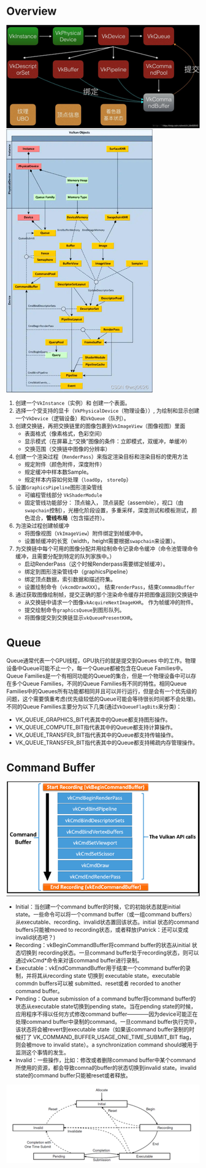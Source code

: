 # Overview

<img src=".\assets\watermark,type_ZmFuZ3poZW5naGVpdGk,shadow_10,text_aHR0cHM6Ly9ibG9nLmNzZG4ubmV0L3dlaXhpbl8zODQ5ODk0Mg==,size_16,color_FFFFFF,t_70.png" alt="在这里插入图片描述" style="zoom:50%;" />

<img src="./assets/100558762-246886-1.jpg" alt="理解Vulkan中的各种对象" style="zoom:67%;" />

1. 创建一个`VkInstance`（实例）和 创建一个表面。
2. 选择一个受支持的显卡（`VkPhysicalDevice`（物理设备））, 为绘制和显示创建一个`VkDevice`（逻辑设备）和`VkQueue`（队列）。
3. 创建交换链，再把交换链里的图像包裹到`VkImageView`（图像视图）里面
   - 表面格式（像素格式，色彩空间）
   - 显示模式（在屏幕上“交换”图像的条件：立即模式，双缓冲，单缓冲）
   - 交换范围（交换链中图像的分辨率）
4. 创建一个渲染过程（`RenderPass`）来指定渲染目标和渲染目标的使用方法
   - 规定附件（颜色附件，深度附件）
   - 规定缓冲中样本数Sample。
   - 规定样本内容如何处理（`loadOp`， `storeOp`）
5. 设置`GraphicsPipeline`图形渲染管线
   - 可编程管线部分 `VkShaderModule`
   - 固定管线功能部分： 顶点输入， 顶点装配（assemble），视口（由`swapchain`控制），光栅化阶段设置，多重采样，深度测试和模板测试，颜色混合，**管线布局**（包含描述符）。
6. 为渲染过程创建帧缓冲
   - 将图像视图（`VkImageView`）附件绑定到帧缓冲中。
   - 设置帧缓冲的长宽（width，height需要根据`swapchain`来设置）。
7. 为交换链中每个可用的图像分配并用绘制命令记录命令缓冲（命令池管理命令缓冲，且需要分配到特定的队列家族中。）
   - 启动RenderPass（这个时候Renderpass需要绑定帧缓冲）。
   - 绑定到图形渲染管线中（graphicsPipeline）
   - 绑定顶点数据，索引数据和描述符集。
   - 设置绘制命令（`vkcmdDrawXXX`）。 结束`renderPass`，结束`CommmadBuffer`
8. 通过获取图像绘制帧，提交正确的那个渲染命令缓存并把图像返回到交换链中
   - 从交换链中请求一个图像`vkAcquireNextImageKHR`。 作为帧缓冲的附件。
   - 提交绘制命令`graphicsQueue`到图形队列。
   - 将图像提交到交换链显示`vkQueuePresentKHR`。



# Queue

Queue通常代表一个GPU线程，GPU执行的就是提交到Queues 中的工作。物理设备中Queue可能不止一个，每一个Queue都被包含在Queue Families中。Queue Families是一个有相同功能的Queue的集合，但是一个物理设备中可以存在多个Queue Families，不同的Queue Families有不同的特性。相同Queue Families中的Queues所有功能都相同并且可以并行运行，但是会有一个优先级的问题，这个需要慎重考虑(优先级较低的Queue可能会等待很长时间都不会处理)。不同的Queue Families主要分为以下几类(通过`VkQueueFlagBits`来分类)：

- VK_QUEUE_GRAPHICS_BIT代表其中的Queue都支持图形操作。
- VK_QUEUE_COMPUTE_BIT指代表其中的Queue都支持计算操作。
- VK_QUEUE_TRANSFER_BIT指代表其中的Queue都支持传输操作。
- VK_QUEUE_TRANSFER_BIT指代表其中的Queue都支持稀疏内存管理操作。

# Command Buffer

![img](.\assets\mLADIpkoybuqYzM.png)

- Initial：当创建一个command buffer的时候，它的初始状态就是initial state。一些命令可以将一个command buffer（或一组command buffers）从executable、recording、invalid状态置回该状态。initial 状态的command buffers只能被moved to recording状态，或者释放(Patrick：还可以变成invalid状态吧？)
- Recording：vkBeginCommandBuffer将command buffer的状态从initial 状态切换到 recording状态。一旦command buffer处于recording状态，则可以通过vkCmd*命令来对该command buffer进行录制。
- Executable：vkEndCommandBuffer用于结束一个command buffer的录制，并将其从recording state 切换到 executable state。executable commdn buffers可以被 submitted、reset或者 recorded to another command buffer。
- Pending：Queue submission of a command buffer将command buffer的状态从executable state切换到pending state。当在pending state的时候，应用程序不得以任何方式修改command buffer————因为device可能正在处理command buffer中录制的command。一旦command buffer执行完毕，该状态将会被revert到executable state（如果该command buffer录制的时候打了 VK_COMMAND_BUFFER_USAGE_ONE_TIME_SUBMIT_BIT flag，则会被move to invalid state）。a synchronization command should被用于监测这个事情的发生。
- Invalid：一些操作，比如：修改或者删除command buffer中某个command所使用的资源，都会导致comna的buffer的状态切换到invalid state。invalid state的command buffer只能被reset或者释放。

![Vulkan](./assets/T1601.png)
